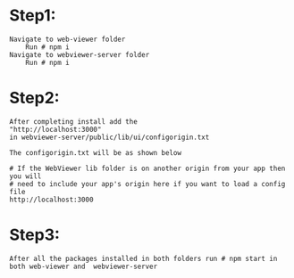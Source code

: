 # Step1:
    Navigate to web-viewer folder
        Run # npm i
    Navigate to webviewer-server folder
        Run # npm i  

# Step2:
    After completing install add the 
    "http://localhost:3000" 
    in webviewer-server/public/lib/ui/configorigin.txt

    The configorigin.txt will be as shown below
   
```
# If the WebViewer lib folder is on another origin from your app then you will
# need to include your app's origin here if you want to load a config file
http://localhost:3000
```


# Step3:
    After all the packages installed in both folders run # npm start in both web-viewer and  webviewer-server